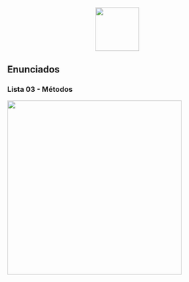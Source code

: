 <h1 align="center">
  <img src="https://marcas-logos.net/wp-content/uploads/2020/11/Java-logo-600x336.png" height="100px">
</h1>

<h2>Enunciados</h2>
<h3>Lista 03 - Métodos</h3>

<img src="https://i.imgur.com/l1zeOOv.png" height="400px">





  


   































